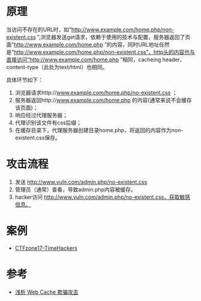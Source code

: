 # 原理
当访问不存在的URL时，如“http://www.example.com/home.php/non-existent.css ”,浏览器发送get请求，依赖于使用的技术与配置，服务器返回了页面“http://www.example.com/home.php ”的内容，同时URL地址任然是“http://www.example.com/home.php/non-existent.css”，http头的内容也与直接访问“http://www.example.com/home.php ”相同，cacheing header、content-type（此处为text/html）也相同。

具体环节如下：
1. 浏览器请求http://www.example.com/home.php/no-existent.css ；
2. 服务器返回http://www.example.com/home.php 的内容(通常来说不会缓存该页面)；
3. 响应经过代理服务器；
4. 代理识别该文件有css后缀；
5. 在缓存目录下，代理服务器创建目录home.php，将返回的内容作为non-existent.css保存。

# 攻击流程
1. 发送 http://www.vuln.com/admin.php/no-existent.css
2. 管理员（通常）查看，导致admin.php内容被缓存。
3. hacker访问 http://www.vuln.com/admin.php/no-existent.css，获取敏感信息。

# 案例
+ [CTFzone17-TimeHackers](https://ctftime.org/writeup/6973)

# 参考
+ [浅析 Web Cache 欺骗攻击](http://bobao.360.cn/learning/detail/3828.html)
